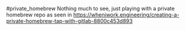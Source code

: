 #private_homebrew
Nothing much to see, just playing with a private homebrew repo as seen in https://wheniwork.engineering/creating-a-private-homebrew-tap-with-gitlab-8800c453d893
